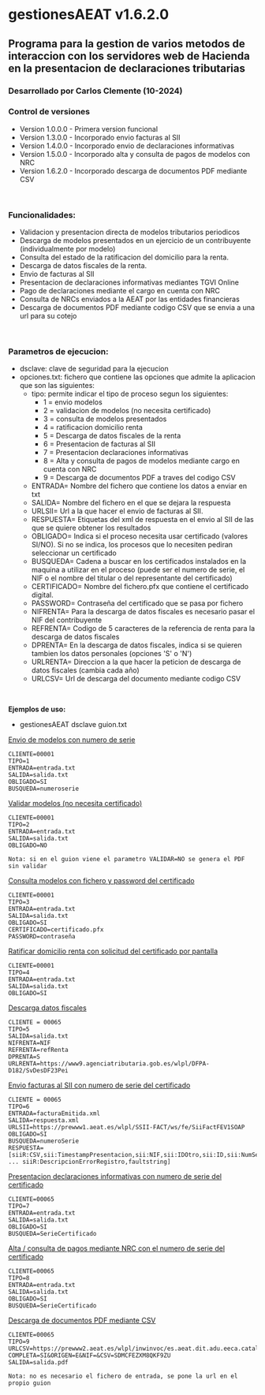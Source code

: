# gestionesAEAT v1.6.2.0
## Programa para la gestion de varios metodos de interaccion con los servidores web de Hacienda en la presentacion de declaraciones tributarias

### Desarrollado por Carlos Clemente (10-2024)

### Control de versiones
- Version 1.0.0.0 - Primera version funcional
- Version 1.3.0.0 - Incorporado envio facturas al SII
- Version 1.4.0.0 - Incorporado envio de declaraciones informativas
- Version 1.5.0.0 - Incorporado alta y consulta de pagos de modelos con NRC
- Version 1.6.2.0 - Incorporado descarga de documentos PDF mediante CSV
<br>

### Funcionalidades:
- Validacion y presentacion directa de modelos tributarios periodicos
- Descarga de modelos presentados en un ejercicio de un contribuyente (individualmente por modelo)
- Consulta del estado de la ratificacion del domicilio para la renta.
- Descarga de datos fiscales de la renta.
- Envio de facturas al SII
- Presentacion de declaraciones informativas mediantes TGVI Online
- Pago de declaraciones mediante el cargo en cuenta con NRC
- Consulta de NRCs enviados a la AEAT por las entidades financieras
- Descarga de documentos PDF mediante codigo CSV que se envia a una url para su cotejo
<br>

### Parametros de ejecucion:
* dsclave: clave de seguridad para la ejecucion
* opciones.txt: fichero que contiene las opciones que admite la aplicacion que son las siguientes:
	* tipo: permite indicar el tipo de proceso segun los siguientes:
		- 1 = envio modelos
		- 2 = validacion de modelos (no necesita certificado)
		- 3 = consulta de modelos presentados
		- 4 = ratificacion domicilio renta
		- 5 = Descarga de datos fiscales de la renta
		- 6 = Presentacion de facturas al SII
		- 7 = Presentacion declaraciones informativas
		- 8 = Alta y consulta de pagos de modelos mediante cargo en cuenta con NRC
		- 9 = Descarga de documentos PDF a traves del codigo CSV
	* ENTRADA= Nombre del fichero que contiene los datos a enviar en txt
	* SALIDA= Nombre del fichero en el que se dejara la respuesta
	* URLSII= Url a la que hacer el envio de facturas al SII.
	* RESPUESTA= Etiquetas del xml de respuesta en el envio al SII de las que se quiere obtener los resultados
	* OBLIGADO= Indica si el proceso necesita usar certificado (valores SI/NO). Si no se indica, los procesos que lo necesiten pediran seleccionar un certificado
	* BUSQUEDA= Cadena a buscar en los certificados instalados en la maquina a utilizar en el proceso (puede ser el numero de serie, el NIF o el nombre del titular o del representante del certificado)
	* CERTIFICADO= Nombre del fichero.pfx que contiene el certificado digital.
	* PASSWORD= Contraseña del certificado que se pasa por fichero
	* NIFRENTA= Para la descarga de datos fiscales es necesario pasar el NIF del contribuyente
	* REFRENTA= Codigo de 5 caracteres de la referencia de renta para la descarga de datos fiscales
	* DPRENTA= En la descarga de datos fiscales, indica si se quieren tambien los datos personales (opciones 'S' o 'N')
	* URLRENTA= Direccion a la que hacer la peticion de descarga de datos fiscales (cambia cada año)
	* URLCSV= Url de descarga del documento mediante codigo CSV
<br>

<b>Ejemplos de uso: </b>

- gestionesAEAT dsclave guion.txt

<u>Envio de modelos con numero de serie</u>
```
CLIENTE=00001
TIPO=1
ENTRADA=entrada.txt
SALIDA=salida.txt
OBLIGADO=SI
BUSQUEDA=numeroserie
```

<u>Validar modelos (no necesita certificado)</u>
```
CLIENTE=00001
TIPO=2
ENTRADA=entrada.txt
SALIDA=salida.txt
OBLIGADO=NO
	
Nota: si en el guion viene el parametro VALIDAR=NO se genera el PDF sin validar
```
<u>Consulta modelos con fichero y password del certificado</u>
```
CLIENTE=00001
TIPO=3
ENTRADA=entrada.txt
SALIDA=salida.txt
OBLIGADO=SI
CERTIFICADO=certificado.pfx
PASSWORD=contraseña
```
<u>Ratificar domicilio renta con solicitud del certificado por pantalla</u>
```
CLIENTE=00001
TIPO=4
ENTRADA=entrada.txt
SALIDA=salida.txt
OBLIGADO=SI
```
<u>Descarga datos fiscales</u>
```
CLIENTE = 00065
TIPO=5
SALIDA=salida.txt
NIFRENTA=NIF
REFRENTA=refRenta
DPRENTA=S
URLRENTA=https://www9.agenciatributaria.gob.es/wlpl/DFPA-D182/SvDesDF23Pei
```
<u>Envio facturas al SII con numero de serie del certificado</u>
```
CLIENTE = 00065
TIPO=6
ENTRADA=facturaEmitida.xml
SALIDA=respuesta.xml
URLSII=https://prewww1.aeat.es/wlpl/SSII-FACT/ws/fe/SiiFactFEV1SOAP
OBLIGADO=SI
BUSQUEDA=numeroSerie
RESPUESTA=[siiR:CSV,sii:TimestampPresentacion,sii:NIF,sii:IDOtro,sii:ID,sii:NumSerieFacturaEmisor ... siiR:DescripcionErrorRegistro,faultstring]
```

<u>Presentacion declaraciones informativas con numero de serie del certificado</u>
```
CLIENTE=00065
TIPO=7
ENTRADA=entrada.txt
SALIDA=salida.txt
OBLIGADO=SI
BUSQUEDA=SerieCertificado
```

<u>Alta / consulta de pagos mediante NRC con el numero de serie del certificado</u>
```
CLIENTE=00065
TIPO=8
ENTRADA=entrada.txt
SALIDA=salida.txt
OBLIGADO=SI
BUSQUEDA=SerieCertificado
```

<u>Descarga de documentos PDF mediante CSV</u>
```
CLIENTE=00065
TIPO=9
URLCSV=https://prewww2.aeat.es/wlpl/inwinvoc/es.aeat.dit.adu.eeca.catalogo.vis.VisualizaSc?COMPLETA=SI&ORIGEN=E&NIF=&CSV=SDMCFEZXM8QKF9ZU
SALIDA=salida.pdf	

Nota: no es necesario el fichero de entrada, se pone la url en el propio guion
```